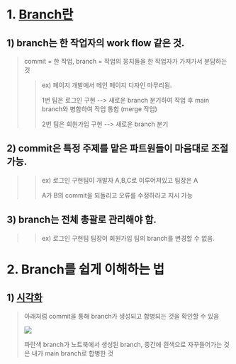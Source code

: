 # 1. [Branch란](https://backlog.com/git-tutorial/kr/stepup/stepup2_2.html)

## 1) branch는 한 작업자의 **work flow** 같은 것.
>
> commit = 한 작업, branch = 작업의 뭉치들을 한 작업자가 가져가서 분담하는 것
>
> > ex) 페이지 개발에서 메인 페이지 디자인 마무리됨.
> >
> > 1번 팀은 로그인 구현 --> 새로운 branch 분기하여 작업 후 main branch와 병합하여 작업 통합 (merge 작업)
> >
> > 2번 팀은 회원가입 구현 --> 새로운 branch 분기
>
## 2) commit은 특정 주제를 맡은 파트원들이 마음대로 조절 가능.
>
> > ex) 로그인 구현팀이 개발자 A,B,C로 이루어져있고 팀장은 A
> >
> > A가 B의 commit을 되돌리고 오류를 수정하라고 지시 가능
>
## 3) branch는 전체 총괄로 관리해야 함.
>
> > ex) 로그인 구현팀 팀장이 회원가입 팀의 branch를 변경할 수 없음.

# 2. Branch를 쉽게 이해하는 법

## 1) [시각화](https://github.com/tjrenffl8/CodeUp/network)
> 아래처럼 commit을 통해 branch가 생성되고 합병되는 것을 확인할 수 있음
>
> ![](https://lh3.googleusercontent.com/pw/AM-JKLVzGG52pDZ3rCLvUj8XbgQinv_JyMQ4Gy59EZb4ArRmo0st_D1a0RzF5l6Ch4bPmhfxGLxA3MjXAFXyCBD6TYRaFQ0Iv3D-sy8XErq51lxMgevAKW8sCVEq4qm4NfdGz8iaoZB17qwj2vPMQZvt0p1JzA=w945-h263-no)
>
> 파란색 branch가 노트북에서 생성된 branch, 중간에 흰색으로 자꾸들어가는 것은 내가 main branch로 합병한 것